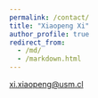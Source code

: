 ```yaml
---
permalink: /contact/
title: "Xiaopeng Xi"
author_profile: true
redirect_from: 
  - /md/
  - /markdown.html
---
```


xi.xiaopeng@usm.cl

